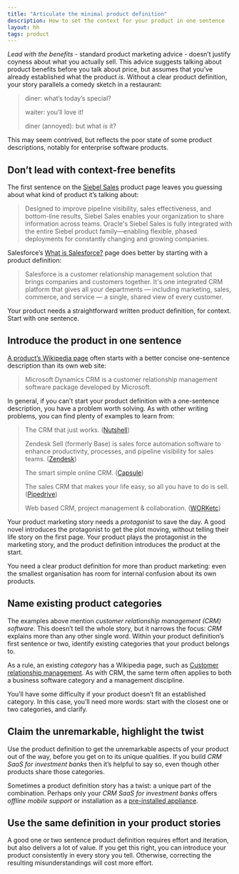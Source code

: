 ```yaml
---
title: "Articulate the minimal product definition"
description: How to set the context for your product in one sentence
layout: hh
tags: product
---
```


_Lead with the benefits_ - standard product marketing advice - doesn’t justify coyness about what you actually sell.
This advice suggests talking about product benefits before you talk about price, but assumes that you’ve already established what the product _is_.
Without a clear product definition, your story parallels a comedy sketch in a restaurant:

<blockquote class="big" style="max-width:32em">
<p>diner: what’s today’s special?</p>
<p>waiter: you’ll love it!</p>
<p>diner (annoyed): but what <em>is</em> it?</p>
</blockquote>

This may seem contrived, but reflects the poor state of some product descriptions, notably for enterprise software products.

## Don’t lead with context-free benefits

The first sentence on the [Siebel Sales](https://www.oracle.com/applications/siebel/products/sales/) product page leaves you guessing about what kind of product it’s talking about:

> Designed to improve pipeline visibility, sales effectiveness, and bottom-line results, Siebel Sales enables your organization to share information across teams. Oracle's Siebel Sales is fully integrated with the entire Siebel product family—enabling flexible, phased deployments for constantly changing and growing companies.

Salesforce’s
[What is Salesforce?](https://www.salesforce.com/products/what-is-salesforce/) 
page does better by starting with a product definition:

> Salesforce is a customer relationship management solution that brings companies and customers together. It's one integrated CRM platform that gives all your departments — including marketing, sales, commerce, and service — a single, shared view of every customer.

Your product needs a straightforward written product definition, for context.
Start with one sentence.

## Introduce the product in one sentence

[A product’s Wikipedia page](https://en.wikipedia.org/wiki/Microsoft_Dynamics_CRM) 
often starts with a better concise one-sentence description than its own web site:

> Microsoft Dynamics CRM is a customer relationship management software package developed by Microsoft.

In general, if you can’t start your product definition with a one-sentence description, you have a problem worth solving.
As with other writing problems, you can find plenty of examples to learn from:

> The CRM that just works.
> ([Nutshell](https://www.nutshell.com))
>
> Zendesk Sell (formerly Base) is sales force automation software to enhance productivity, processes, and pipeline visibility for sales teams.
> ([Zendesk](https://www.zendesk.com/sell/))
>
> The smart simple online CRM.
> ([Capsule](https://capsulecrm.com))
>
> The sales CRM that makes your life easy, so all you have to do is sell.
> ([Pipedrive](https://www.pipedrive.com))
>
> Web based CRM, project management & collaboration.
> ([WORKetc](https://www.worketc.com))


Your product marketing story needs a _protagonist_ to save the day.
A good novel introduces the protagonist to get the plot moving, without telling their life story on the first page.
Your product plays the protagonist in the marketing story, and the product definition introduces the product at the start.

You need a clear product definition for more than product marketing: even the smallest organisation has room for internal confusion about its own products.

## Name existing product categories

The examples above mention _customer relationship management (CRM) software_.
This doesn’t tell the whole story, but it narrows the focus: _CRM_ explains more than any other single word.
Within your product definition’s first sentence or two, identify existing categories that your product belongs to.

As a rule, an existing _category_ has a Wikipedia page, such as 
[Customer relationship management](https://en.wikipedia.org/wiki/Customer_relationship_management).
As with CRM, the same term often applies to both a business software category and a management discipline.

You’ll have some difficulty if your product doesn’t fit an established category.
In this case, you’ll need more words: start with the closest one or two categories, and clarify.

## Claim the unremarkable, highlight the twist

Use the product definition to get the unremarkable aspects of your product out of the way, before you get on to its unique qualities.
If you build _CRM SaaS for investment banks_ then it’s helpful to say so, even though other products share those categories.

Sometimes a product definition story has a twist: a unique part of the combination.
Perhaps only your _CRM SaaS for investment banks_ offers _offline mobile support_ or installation as a 
[pre-installed appliance](https://en.wikipedia.org/wiki/Software_appliance).

## Use the same definition in your product stories

A good one or two sentence product definition requires effort and iteration, but also delivers a lot of value.
If you get this right, you can introduce your product consistently in every story you tell.
Otherwise, correcting the resulting misunderstandings will cost more effort.
